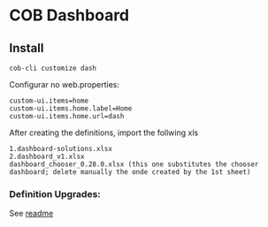 # COB Dashboard

## Install

`cob-cli customize dash`

Configurar no web.properties:
```
custom-ui.items=home
custom-ui.items.home.label=Home
custom-ui.items.home.url=dash
```

After creating the definitions, import the follwing xls       
```
1.dashboard-solutions.xlsx
2.dashboard_v1.xlsx
dashboard_chooser_0.28.0.xlsx (this one substitutes the chooser dashboard; delete manually the onde created by the 1st sheet) 
```


### Definition Upgrades:

See [readme](./others/customize.dashboard.dash/README.MD)
